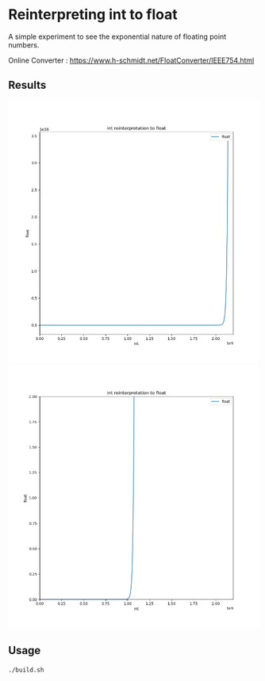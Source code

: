 # Reinterpreting int to float

A simple experiment to see the exponential nature of floating point numbers.

Online Converter : https://www.h-schmidt.net/FloatConverter/IEEE754.html
## Results

![result1](float_int.png)
![result_limited](float_int_limited.png)

## Usage

```bash
./build.sh
```
